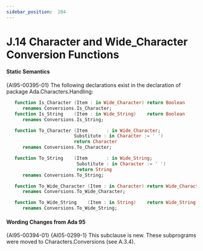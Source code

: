 ```yaml
---
sidebar_position:  204
---
```


# J.14  Character and Wide_Character Conversion Functions


#### Static Semantics

{AI95-00395-01} The following declarations exist in the declaration of package Ada.Characters.Handling:

```ada
   function Is_Character (Item : in Wide_Character) return Boolean
      renames Conversions.Is_Character;
   function Is_String    (Item : in Wide_String)    return Boolean
      renames Conversions.Is_String;

```

```ada
   function To_Character (Item       : in Wide_Character;
                         Substitute : in Character := ' ')
                         return Character
      renames Conversions.To_Character;

```

```ada
   function To_String    (Item       : in Wide_String;
                          Substitute : in Character := ' ')
                          return String
      renames Conversions.To_String;

```

```ada
   function To_Wide_Character (Item : in Character) return Wide_Character
      renames Conversions.To_Wide_Character;

```

```ada
   function To_Wide_String    (Item : in String)    return Wide_String
      renames Conversions.To_Wide_String;

```


#### Wording Changes from Ada 95

{AI95-00394-01} {AI05-0299-1} This subclause is new. These subprograms were moved to Characters.Conversions (see A.3.4). 

